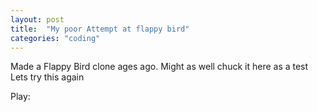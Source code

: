 ```yaml
---
layout: post
title:  "My poor Attempt at flappy bird"
categories: "coding"
---
```


Made a Flappy Bird clone ages ago. Might as well chuck it here as a test
Lets try this again

Play:
<canvas id="myCanvas" width="550" height="800" style="background: #D3D3D3; touch-action: none;"></canvas>
<script type="module" src="/gitcontent/barely-flappy-bird/flappyBird.js"></script>